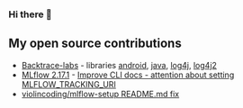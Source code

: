 ### Hi there 👋


## My open source contributions
- [Backtrace-labs](https://github.com/backtrace-labs/) - libraries [android](https://github.com/backtrace-labs/backtrace-android), [java](https://github.com/backtrace-labs/backtrace-java), [log4j](https://github.com/backtrace-labs/backtrace-log4j), [log4j2](https://github.com/backtrace-labs/backtrace-log4j2)
- [MLflow 2.17.1](https://github.com/mlflow/mlflow/releases/tag/v2.17.1) - [Improve CLI docs - attention about setting MLFLOW_TRACKING_URI](https://github.com/mlflow/mlflow/pull/13465)
- [violincoding/mlflow-setup README.md fix](https://github.com/violincoding/mlflow-setup/pull/1)

<!--
**BartoszLitwiniuk/BartoszLitwiniuk** is a ✨ _special_ ✨ repository because its `README.md` (this file) appears on your GitHub profile.

Here are some ideas to get you started:

- 🔭 I’m currently working on ...
- 🌱 I’m currently learning ...
- 👯 I’m looking to collaborate on ...
- 🤔 I’m looking for help with ...
- 💬 Ask me about ...
- 📫 How to reach me: ...
- 😄 Pronouns: ...
- ⚡ Fun fact: ...
-->

